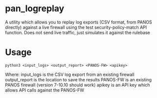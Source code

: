 # pan_logreplay

A utility which allows you to replay log exports (CSV format, from PANOS directly) against a live firewall using the test security-policy-match API function.
Does not send live traffic, just simulates it against the rulebase



# Usage

    python3 <input_logs> <output_report> <PANOS-FW> <apikey>

Where:
input_logs is the CSV log export from an existing firewall
output_report is the location to save the results
PANOS-FW is an existing PANOS firewall (version 7-10.10 should work)
apikey is an API key which allows API calls against the PANOS-FW
